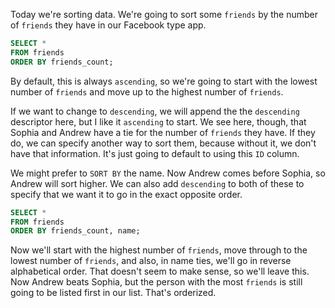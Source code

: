 Today we're sorting data. We're going to sort some `friends` by the number of `friends` they have in our Facebook type app. 

```sql
SELECT *
FROM friends
ORDER BY friends_count;
```

By default, this is always `ascending`, so we're going to start with the lowest number of `friends` and move up to the highest number of `friends`.

If we want to change to `descending`, we will append the the `descending` descriptor here, but I like it `ascending` to start. We see here, though, that Sophia and Andrew have a tie for the number of `friends` they have. If they do, we can specify another way to sort them, because without it, we don't have that information. It's just going to default to using this `ID` column.

We might prefer to `SORT BY` the name. Now Andrew comes before Sophia, so Andrew will sort higher. We can also add `descending` to both of these to specify that we want it to go in the exact opposite order.

```sql
SELECT *
FROM friends
ORDER BY friends_count, name;
```

Now we'll start with the highest number of `friends`, move through to the lowest number of `friends`, and also, in name ties, we'll go in reverse alphabetical order. That doesn't seem to make sense, so we'll leave this. Now Andrew beats Sophia, but the person with the most `friends` is still going to be listed first in our list. That's orderized.